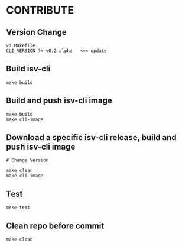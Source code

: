 # CONTRIBUTE

## Version Change
~~~
vi Makefile
CLI_VERSION ?= v0.2-alpha   <== update
~~~
## Build isv-cli
~~~
make build
~~~

## Build and push isv-cli image
~~~
make build
make cli-image
~~~

## Download a specific isv-cli release, build and push isv-cli image
  ~~~
  # Change Version

  make clean
  make cli-image
  ~~~
## Test
~~~
make test
~~~

## Clean repo before commit
~~~
make clean
~~~